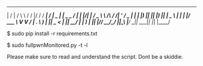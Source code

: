 __  __    ___        ___  __  ____   ____ ____  ___ ____ _____ ____  
 |  \/  |  / \ \      / / |/ / / ___| / ___|  _ \|_ _|  _ \_   _/ ___| 
 | |\/| | / _ \ \ /\ / /| ' /  \___ \| |   | |_) || || |_) || | \___ \ 
 | |  | |/ ___ \ V  V / | . \   ___) | |___|  _ < | ||  __/ | |  ___) |
 |_|  |_/_/   \_\_/\_/  |_|\_\ |____/ \____|_| \_\___|_|    |_| |____/

$ sudo pip install -r requirements.txt

$ sudo fullpwnMonitored.py -t <Target> -l <LHOST>

Please make sure to read and understand the script. Dont be a skiddie.
